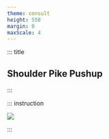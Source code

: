 ```yaml
---
theme: consult
height: 550
margin: 0
maxScale: 4
---
```

<!-- slide template="[[gym-ex]]" -->

::: title
## Shoulder Pike Pushup
:::

::: instruction

![](https://thumbs.gfycat.com/GorgeousDefiantAbalone-size_restricted.gif)

:::